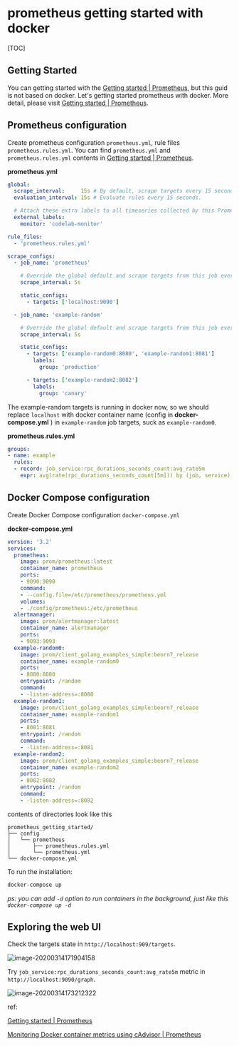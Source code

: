 # prometheus getting started with docker

[TOC]

## Getting Started

You can getting started with the [Getting started | Prometheus][1], but this guid is not based on docker. Let's getting started prometheus with docker. More detail, please visit [Getting started | Prometheus][1].

## Prometheus configuration

Create prometheus configuration `prometheus.yml`, rule files `prometheus.rules.yml`. You can find  `prometheus.yml` and  `prometheus.rules.yml` contents in [Getting started | Prometheus][1].

**prometheus.yml**

```yaml
global:
  scrape_interval:     15s # By default, scrape targets every 15 seconds.
  evaluation_interval: 15s # Evaluate rules every 15 seconds.

  # Attach these extra labels to all timeseries collected by this Prometheus instance.
  external_labels:
    monitor: 'codelab-monitor'

rule_files:
  - 'prometheus.rules.yml'

scrape_configs:
  - job_name: 'prometheus'

    # Override the global default and scrape targets from this job every 5 seconds.
    scrape_interval: 5s

    static_configs:
      - targets: ['localhost:9090']

  - job_name: 'example-random'

    # Override the global default and scrape targets from this job every 5 seconds.
    scrape_interval: 5s

    static_configs:
      - targets: ['example-random0:8080', 'example-random1:8081']
        labels:
          group: 'production'

      - targets: ['example-random2:8082']
        labels:
          group: 'canary'
```

The example-random targets is running in docker now, so we should replace `localhost` with docker container name (config in **docker-compose.yml** ) in `example-random` job targets, suck as  `example-random0`.

**prometheus.rules.yml**

```yaml
groups:
- name: example
  rules:
  - record: job_service:rpc_durations_seconds_count:avg_rate5m
    expr: avg(rate(rpc_durations_seconds_count[5m])) by (job, service)
```

## Docker Compose configuration

Create Docker Compose configuration `docker-compose.yml`

**docker-compose.yml**

```yaml
version: '3.2'
services:
  prometheus:
    image: prom/prometheus:latest
    container_name: prometheus
    ports:
    - 9090:9090
    command:
    - --config.file=/etc/prometheus/prometheus.yml
    volumes:
    - ./config/prometheus:/etc/prometheus
  alertmanager:
    image: prom/alertmanager:latest
    container_name: alertmanager
    ports:
    - 9093:9093
  example-random0:
    image: prom/client_golang_examples_simple:beorn7_release
    container_name: example-random0
    ports:
    - 8080:8080
    entrypoint: /random
    command:
    - -listen-address=:8080
  example-random1:
    image: prom/client_golang_examples_simple:beorn7_release
    container_name: example-random1
    ports:
    - 8081:8081
    entrypoint: /random
    command:
    - -listen-address=:8081
  example-random2:
    image: prom/client_golang_examples_simple:beorn7_release
    container_name: example-random2
    ports:
    - 8082:8082
    entrypoint: /random
    command:
    - -listen-address=:8082
```

contents of directories look like this

```
prometheus_getting_started/
├── config
│   └── prometheus
│       ├── prometheus.rules.yml
│       └── prometheus.yml
└── docker-compose.yml
```

To run the installation:

```sh
docker-compose up
```

*ps: you can add `-d` option to run containers in the background, just like this `docker-compose up -d`*

## Exploring the web UI

Check the targets state in `http://localhost:909/targets`.

![image-20200314171904158](prometheus_getting_started_with_docker_targets.png)

Try `job_service:rpc_durations_seconds_count:avg_rate5m` metric in `http://localhost:9090/graph`.

![image-20200314173212322](prometheus_getting_started_with_docker_graph.png)



ref:

[Getting started | Prometheus][1]

[Monitoring Docker container metrics using cAdvisor | Prometheus][2]



[1]: https://prometheus.io/docs/prometheus/latest/getting_started/
[2]: https://prometheus.io/docs/guides/cadvisor/
